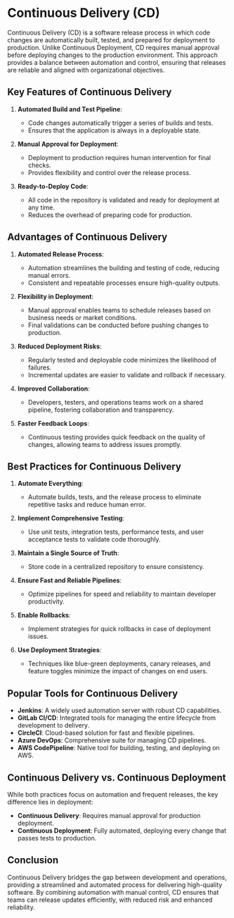 # Continuous Delivery (CD)

Continuous Delivery (CD) is a software release process in which code changes are automatically built, tested, and prepared for deployment to production. Unlike Continuous Deployment, CD requires manual approval before deploying changes to the production environment. This approach provides a balance between automation and control, ensuring that releases are reliable and aligned with organizational objectives.

## Key Features of Continuous Delivery

1. **Automated Build and Test Pipeline**:
   - Code changes automatically trigger a series of builds and tests.
   - Ensures that the application is always in a deployable state.

2. **Manual Approval for Deployment**:
   - Deployment to production requires human intervention for final checks.
   - Provides flexibility and control over the release process.

3. **Ready-to-Deploy Code**:
   - All code in the repository is validated and ready for deployment at any time.
   - Reduces the overhead of preparing code for production.

## Advantages of Continuous Delivery

1. **Automated Release Process**:
   - Automation streamlines the building and testing of code, reducing manual errors.
   - Consistent and repeatable processes ensure high-quality outputs.

2. **Flexibility in Deployment**:
   - Manual approval enables teams to schedule releases based on business needs or market conditions.
   - Final validations can be conducted before pushing changes to production.

3. **Reduced Deployment Risks**:
   - Regularly tested and deployable code minimizes the likelihood of failures.
   - Incremental updates are easier to validate and rollback if necessary.

4. **Improved Collaboration**:
   - Developers, testers, and operations teams work on a shared pipeline, fostering collaboration and transparency.

5. **Faster Feedback Loops**:
   - Continuous testing provides quick feedback on the quality of changes, allowing teams to address issues promptly.

## Best Practices for Continuous Delivery

1. **Automate Everything**:
   - Automate builds, tests, and the release process to eliminate repetitive tasks and reduce human error.

2. **Implement Comprehensive Testing**:
   - Use unit tests, integration tests, performance tests, and user acceptance tests to validate code thoroughly.

3. **Maintain a Single Source of Truth**:
   - Store code in a centralized repository to ensure consistency.

4. **Ensure Fast and Reliable Pipelines**:
   - Optimize pipelines for speed and reliability to maintain developer productivity.

5. **Enable Rollbacks**:
   - Implement strategies for quick rollbacks in case of deployment issues.

6. **Use Deployment Strategies**:
   - Techniques like blue-green deployments, canary releases, and feature toggles minimize the impact of changes on end users.

## Popular Tools for Continuous Delivery

- **Jenkins**: A widely used automation server with robust CD capabilities.
- **GitLab CI/CD**: Integrated tools for managing the entire lifecycle from development to delivery.
- **CircleCI**: Cloud-based solution for fast and flexible pipelines.
- **Azure DevOps**: Comprehensive suite for managing CD pipelines.
- **AWS CodePipeline**: Native tool for building, testing, and deploying on AWS.

## Continuous Delivery vs. Continuous Deployment

While both practices focus on automation and frequent releases, the key difference lies in deployment:

- **Continuous Delivery**: Requires manual approval for production deployment.
- **Continuous Deployment**: Fully automated, deploying every change that passes tests to production.

## Conclusion

Continuous Delivery bridges the gap between development and operations, providing a streamlined and automated process for delivering high-quality software. By combining automation with manual control, CD ensures that teams can release updates efficiently, with reduced risk and enhanced reliability.

